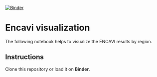 [![Binder](https://mybinder.org/badge_logo.svg)](https://mybinder.org/v2/gh/igarizio/encavi_visualization/master)

# Encavi visualization
The following notebook helps to visualize the ENCAVI results by region.

## Instructions
Clone this repository or load it on **Binder**.
